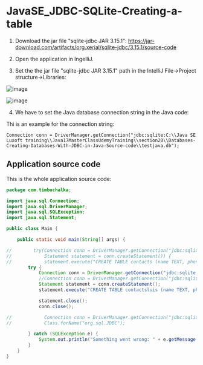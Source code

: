 # JavaSE_JDBC-SQLite-Creating-a-table
  
1. Download the jar file "sqlite-jdbc JAR 3.15.1": https://jar-download.com/artifacts/org.xerial/sqlite-jdbc/3.15.1/source-code

2. Open the application in IngelliJ.

3. Set the the jar file "sqlite-jdbc JAR 3.15.1" path in the IntelliJ File->Project structure->Libraries:

![image](https://github.com/luiscoco/JavaSE_JDBC-SQLite-Creating-a-table/assets/32194879/70ec6efd-9e02-47af-8cc3-e27156b5022d)

![image](https://github.com/luiscoco/JavaSE_JDBC-SQLite-Creating-a-table/assets/32194879/e5ba2fba-6862-4cdb-b156-f7878179323a)

4. We have to set the Java database connection string in the Java code:

Thi is an example for the connection string:

```
Connection conn = DriverManager.getConnection("jdbc:sqlite:C:\\Java SE Luxoft training\\Java17MasterClassUdemyTraining\\section20\\Databases-Creating-Databases-With-JDBC-in-Java-Source-code\\testjava.db");
```

## Application source code

This is the whole application source code: 

```java
package com.timbuchalka;

import java.sql.Connection;
import java.sql.DriverManager;
import java.sql.SQLException;
import java.sql.Statement;

public class Main {

    public static void main(String[] args) {

//        try(Connection conn = DriverManager.getConnection("jdbc:sqlite:/Volumes/Production/Courses/Programs/JavaPrograms/TestDB/testjava.db");
//            Statement statement = conn.createStatement()) {
//            statement.execute("CREATE TABLE contacts (name TEXT, phone INTEGER, email TEXT)");
        try {
            Connection conn = DriverManager.getConnection("jdbc:sqlite:C:\\Java SE Luxoft training\\Java17MasterClassUdemyTraining\\section20\\Databases-Creating-Databases-With-JDBC-in-Java-Source-code\\testjava.db");
            //Connection conn = DriverManager.getConnection("jdbc:sqlite:/Volumes/Production/Courses/Programs/JavaPrograms/TestDB/testjava.db");
            Statement statement = conn.createStatement();
            statement.execute("CREATE TABLE contactsluis (name TEXT, phone INTEGER, email TEXT)");

            statement.close();
            conn.close();

//            Connection conn = DriverManager.getConnection("jdbc:sqlite:D:\\databases\\testjava.db");
//            Class.forName("org.sql.JDBC");

        } catch (SQLException e) {
            System.out.println("Something went wrong: " + e.getMessage());
        }
    }
}
```
